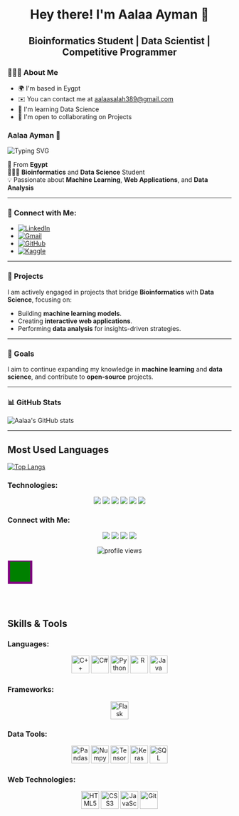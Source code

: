 <h1 align="center"> Hey there! I'm Aalaa Ayman 👋 </h1>
<h2 align="center"> Bioinformatics Student | Data Scientist | Competitive Programmer </h2>
<div align="left"> 
<h3> 👩🏻‍💻 About Me </h3>

* 🌍  I'm based in Eygpt
* ✉️  You can contact me at aalaasalah389@gmail.com
* 🧠  I'm learning Data Science
* 🤝  I'm open to collaborating on Projects

</div>  

<!--
**AalaaAyman24/AalaaAyman24** is a ✨ _special_ ✨ repository because its `README.md` (this file) appears on your GitHub profile.

Here are some ideas to get you started:

- 🔭 I’m currently working on ...
- 🌱 I’m currently learning ...
- 👯 I’m looking to collaborate on ...
- 🤔 I’m looking for help with ...
- 💬 Ask me about ...
- 📫 How to reach me: ...
- 😄 Pronouns: ...
- ⚡ Fun fact: ...
-->


### Aalaa Ayman 👋

![Typing SVG](https://readme-typing-svg.herokuapp.com/?lines=Welcome+to+my+profile!;I'm+Aalaa+Ayman;Bioinformatics+Student;Data+Scientist;Competitive+Programmer)

🏫 From **Egypt**  
👩🏻‍💻 **Bioinformatics** and **Data Science** Student  
💡 Passionate about **Machine Learning**, **Web Applications**, and **Data Analysis**  

---

### 🚀 Connect with Me:
- [![LinkedIn](https://img.shields.io/badge/LinkedIn-Aalaa-blue)](https://www.linkedin.com/in/aalaaayman24)
- [![Gmail](https://img.shields.io/badge/Gmail-Aalaa-red)](mailto:aalaasalah389@gmail.com)
- [![GitHub](https://img.shields.io/badge/GitHub-AalaaAyman24-lightgrey)](https://github.com/AalaaAyman24)
- [![Kaggle](https://img.shields.io/badge/Kaggle-AalaaAyman24-blue)](https://www.kaggle.com/aalaaayman)

---



### 💼 Projects
I am actively engaged in projects that bridge **Bioinformatics** with **Data Science**, focusing on:
- Building **machine learning models**.
- Creating **interactive web applications**.
- Performing **data analysis** for insights-driven strategies.

---

### 🎯 Goals
I aim to continue expanding my knowledge in **machine learning** and **data science**, and contribute to **open-source** projects.

---

### 📊 GitHub Stats
![Aalaa's GitHub stats](https://github-readme-stats.vercel.app/api?username=AalaaAyman24&show_icons=true&theme=radical)

---


## Most Used Languages
[![Top Langs](https://github-readme-stats.vercel.app/api/top-langs/?username=AalaaAyman24&layout=compact&langs_count=6&theme=radical)](https://github.com/AalaaAyman24/github-readme-stats)


### Technologies:
<p align="center">
  <img src="https://img.shields.io/badge/C%23-239120?style=for-the-badge&logo=c-sharp&logoColor=white"/>
  <img src="https://img.shields.io/badge/Java-ED8B00?style=for-the-badge&logo=java&logoColor=white"/>
  <img src="https://img.shields.io/badge/Python-3776AB?style=for-the-badge&logo=python&logoColor=white"/>
  <img src="https://img.shields.io/badge/JavaScript-F7DF1E?style=for-the-badge&logo=javascript&logoColor=black"/>
  <img src="https://img.shields.io/badge/HTML5-E34F26?style=for-the-badge&logo=html5&logoColor=white"/>
  <img src="https://img.shields.io/badge/CSS3-1572B6?style=for-the-badge&logo=css3&logoColor=white"/>
</p>




### Connect with Me:
<p align="center">
  <a href="mailto:aalaasalah389@gmail.com"><img src="https://img.shields.io/badge/Gmail-D14836?style=for-the-badge&logo=gmail&logoColor=white"></a>
  <a href="https://linkedin.com/in/aalaaayman24"><img src="https://img.shields.io/badge/LinkedIn-0077B5?style=for-the-badge&logo=linkedin&logoColor=white"></a>
  <a href="https://codeforces.com/profile/-Aalaa-"><img src="https://img.shields.io/badge/Codeforces-1F8ACB?style=for-the-badge&logo=codeforces&logoColor=white"></a>
  <a href="https://discord.com/aalaa_ayman"><img src="https://img.shields.io/badge/Discord-7289DA?style=for-the-badge&logo=discord&logoColor=white"></a>
</p>


<p align="center">
  <img src="https://komarev.com/ghpvc/?username=AalaaAyman24&color=green" alt="profile views" />
</p>





<svg width="100" height="100">
  <rect width="50" height="50" fill="green">
    <animate attributeName="x" from="0" to="50" dur="1s" repeatCount="indefinite" />
  </rect>
  <rect width="50" height="50" fill="none" stroke="purple" stroke-width="5">
    <animate attributeName="x" from="0" to="50" dur="1s" repeatCount="indefinite" />
  </rect>
</svg>




## Skills & Tools

### Languages:
<p align="center">
  <img src="https://cdn.jsdelivr.net/gh/devicons/devicon/icons/cplusplus/cplusplus-original.svg" alt="C++" width="40" height="40"/>
  <img src="https://cdn.jsdelivr.net/gh/devicons/devicon/icons/csharp/csharp-original.svg" alt="C#" width="40" height="40"/>
  <img src="https://cdn.jsdelivr.net/gh/devicons/devicon/icons/python/python-original.svg" alt="Python" width="40" height="40"/>
  <img src="https://cdn.jsdelivr.net/gh/devicons/devicon/icons/r/r-original.svg" alt="R" width="40" height="40"/>
  <img src="https://cdn.jsdelivr.net/gh/devicons/devicon/icons/java/java-original.svg" alt="Java" width="40" height="40"/>
</p>

### Frameworks:
<p align="center">
  <img src="https://cdn.jsdelivr.net/gh/devicons/devicon/icons/flask/flask-original.svg" alt="Flask" width="40" height="40"/>
</p>

### Data Tools:
<p align="center">
  <img src="https://cdn.jsdelivr.net/gh/devicons/devicon/icons/pandas/pandas-original.svg" alt="Pandas" width="40" height="40"/>
  <img src="https://cdn.jsdelivr.net/gh/devicons/devicon/icons/numpy/numpy-original.svg" alt="Numpy" width="40" height="40"/>
  <img src="https://cdn.jsdelivr.net/gh/devicons/devicon/icons/tensorflow/tensorflow-original.svg" alt="TensorFlow" width="40" height="40"/>
  <img src="https://cdn.jsdelivr.net/gh/devicons/devicon/icons/keras/keras-original.svg" alt="Keras" width="40" height="40"/>
  <img src="https://cdn.jsdelivr.net/gh/devicons/devicon/icons/mysql/mysql-original.svg" alt="SQL" width="40" height="40"/>
</p>

### Web Technologies:
<p align="center">
  <img src="https://cdn.jsdelivr.net/gh/devicons/devicon/icons/html5/html5-original.svg" alt="HTML5" width="40" height="40"/>
  <img src="https://cdn.jsdelivr.net/gh/devicons/devicon/icons/css3/css3-original.svg" alt="CSS3" width="40" height="40"/>
  <img src="https://cdn.jsdelivr.net/gh/devicons/devicon/icons/javascript/javascript-original.svg" alt="JavaScript" width="40" height="40"/>
  <img src="https://cdn.jsdelivr.net/gh/devicons/devicon/icons/git/git-original.svg" alt="Git" width="40" height="40"/>
</p>
